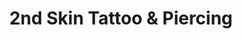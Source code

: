---
title: "2nd Skin Tattoo & Piercing"
url: /zuerich/2nd-skin-tattoo-und-piercing-altstetterstrasse/
shop: Tattoo
---